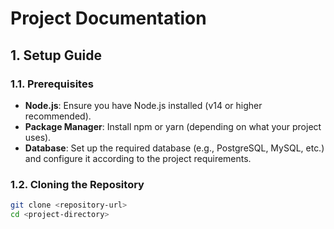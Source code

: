 # Project Documentation

## 1. Setup Guide

### 1.1. Prerequisites
- **Node.js**: Ensure you have Node.js installed (v14 or higher recommended).
- **Package Manager**: Install npm or yarn (depending on what your project uses).
- **Database**: Set up the required database (e.g., PostgreSQL, MySQL, etc.) and configure it according to the project requirements.

### 1.2. Cloning the Repository
```bash
git clone <repository-url>
cd <project-directory>
